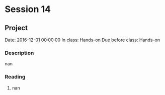 # Session 14
## Project
Date: 2016-12-01 00:00:00
In class: Hands-on
Due before class: Hands-on
### Description
nan
### Reading
1. nan
